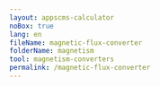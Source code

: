```yaml
---
layout: appscms-calculator
noBox: true
lang: en
fileName: magnetic-flux-converter
folderName: magnetism
tool: magnetism-converters
permalink: /magnetic-flux-converter
---
```



